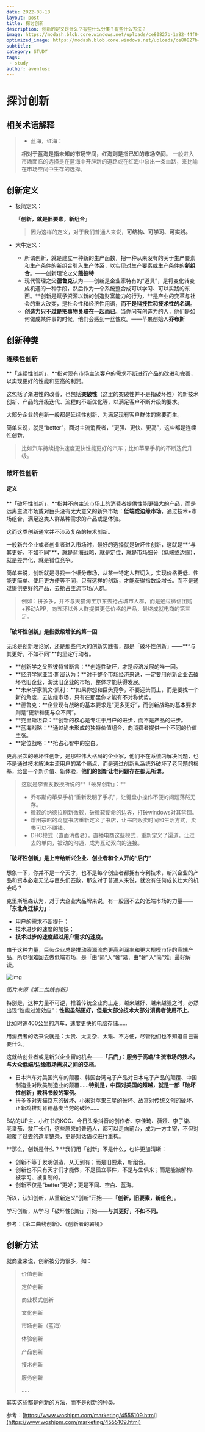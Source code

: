 ```yaml
---
date: 2022-08-18
layout: post
title: 探讨创新
description: 创新的定义是什么？有些什么分类？有些什么方法？
image: https://modash.blob.core.windows.net/uploads/ce80827b-1a82-44f0-9646-2884f446bdd2?sv=2018-03-28&sr=b&sig=%2Bu54NSPba%2FtpJFie%2FS9dGILoqJDmNgj02ru2%2F%2FONNL0%3D&st=2022-08-23T09%3A39%3A57Z&se=2022-08-23T12%3A44%3A57Z&sp=r&rscc=max-age%3D10800%2Cprivate
optimized_image: https://modash.blob.core.windows.net/uploads/ce80827b-1a82-44f0-9646-2884f446bdd2?sv=2018-03-28&sr=b&sig=%2Bu54NSPba%2FtpJFie%2FS9dGILoqJDmNgj02ru2%2F%2FONNL0%3D&st=2022-08-23T09%3A39%3A57Z&se=2022-08-23T12%3A44%3A57Z&sp=r&rscc=max-age%3D10800%2Cprivate
subtitle: 
category: STUDY
tags:
 - study
author: aventusc
---
```


# 探讨创新

## 相关术语解释

> - 蓝海，红海：
>
> **相对于蓝海是指未知的市场空间，红海则是指已知的市场空间**。 一般进入市场面临的选择是在蓝海中开辟新的道路或在红海中杀出一条血路，来比喻在市场空间中生存的选择。 



## 创新定义

- 极简定义：

  「**创新，就是旧要素，新组合**」

  > 因为这样的定义，对于我们普通人来说，**可结构、可学习、可实践。**

- 大牛定义：

  - 所谓创新，就是建立一种新的生产函数，把一种从来没有的关于生产要素和生产条件的新组合引入生产体系，以实现对生产要素或生产条件的**新组合**。——创新理论之父**熊彼特**
  - 现代管理之父**德鲁克**认为——创新是企业家特有的“道具”，是将变化转变成机遇的一种手段，然后作为一个系统整合成可以学习、可以实践的东西。**创新是赋予资源以新的创造财富能力的行为，**是产业的变革与社会的重大改变，是社会性和经济性用语，**而不是科技性和技术性的名词**。
  - **创造力只不过是把事物关联在一起而已**。当你问有创造力的人，他们是如何做成某件事的时候，他们会感到一丝愧疚。——苹果创始人**乔布斯**



## 创新种类

### 连续性创新

**「连续性创新」，**指对现有市场主流客户的需求不断进行产品的改进和完善，以实现更好的性能和更高的利润。

这包括了渐进性的改善，也包括**突破性**（这里的突破性并不是指破坏性）的新技术创新、产品的升级迭代、流程的不断优化等，以满足客户不断升级的要求。

大部分企业的创新一般都是延续性创新，为满足现有客户群体的需要而生。

简单来说，就是“better”，面对主流消费者，“更强、更快、更高”，这些都是连续性创新。

> 比如汽车持续提供速度更快性能更好的汽车；比如苹果手机的不断迭代升级。



### 破坏性创新

#### 定义

**「破坏性创新」，**指并不向主流市场上的消费者提供性能更强大的产品，而是远离主流市场或对巨头没有太大意义的新兴市场：**低端或边缘市场**，通过技术+市场组合，满足这类人群某种需求的产品或是体验。

这而这类创新通常并不涉及复杂的技术创新。

一般新兴企业或者创业者进入市场时，最好的选择就是破坏性创新，这就是**“与其更好，不如不同”**，就是蓝海战略，就是定位，就是市场细分（低端或边缘），就是差异化，就是错位竞争。

简单来说，创新就是寻找一个细分市场，从某一特定人群切入，实现价格更低、性能更简单、使用更方便等不同，只有这样的创新，才能获得指数级增长。而不是通过提供更好的产品，去抢占主流市场/人群。

> 例如：拼多多，并不与天猫淘宝京东去抢占城市人群，而是通过微信团购+移动APP，向五环以外人群提供更低价格的产品，最终成就电商的第三足。



#### 「破坏性创新」是指数级增长的第一因

无论是创新理论家，还是那些伟大的创新实践者，都是「破坏性创新」——**“与其更好，不如不同”**的坚定行动者。

- **创新学之父熊彼特曾断言：**创造性破坏，才是经济发展的唯一因。
- **经济学家亚当·斯密认为：**对于整个市场经济来说，一定要用创新企业去破坏老旧企业，淘汰旧企业的市场，整体才能获得发展。
- **未来学家凯文·凯利：**如果你想和巨头竞争，不要迎头而上，而是要找一个新的角度，去边缘市场，只有在那里你才能有不对称优势。
- **德鲁克：**企业现有战略的基本要求是“更多更好”，而创新战略的基本要求则是“更新和更与众不同”。
- **克里斯坦森：**创新的核心是专注于用户的进步，而不是产品的进步。
- **蓝海战略：**通过尚未形成的独特价值组合，向消费者提供一个不同的价值主张。
- **定位战略：**抢占心智中的空白。

更高层次的破坏性创新，是那些伟大格局的企业家，他们不在系统内解决问题，也不是通过技术解决主流用户的某个痛点，而是通过创新从系统外破坏了老问题的根基，给出一个新价值、新体验，**他们的创新让老问题存在都无所谓。**

> 这就是李善友教授所说的**「破界创新」：**
>
> - 乔布斯的苹果手机“重新发明了手机”，让键盘小操作不便的问题荡然无存。
> - 微软的纳德拉刷新微软，破微软使命的边界，打破windows对其禁锢。
> - 增田宗昭的茑屋书店重新定义了书店，让书店贩卖时间和生活方式，卖书可以不赚钱。
> - DHC模式（直面消费者），直播电商这些模式，重新定义了渠道，让过去的单向，被动的沟通，成为互动双向的连接。



#### 「破坏性创新」是上帝给新兴企业、创业者和个人开的“后门”

想象一下，你并不是一个天才，也不是每个创业者都拥有专利技术，新兴企业的产品和资本必定无法与巨头们匹敌，那么对于普通人来说，就没有任何成长壮大的机会吗？

克里斯坦森认为，对于大企业大品牌来说，有一股回不去的低端市场的力量——**「东北角迁移力」：**

- 用户的需求不断提升；
- 技术进步的速度的加快；
- **技术进步的速度超过用户需求的速度。**

由于这种力量，巨头企业总是推动资源流向更高利润率和更大规模市场的高端产品，所以很难回去做低端市场，是「由“简”入“奢”易，由“奢”入“简”难」最好解读。

![img](https://image.woshipm.com/wp-files/2021/05/8BLOxtcJ9fZRMkmVl00u.png)

*图片来源《第二曲线创新》*

特别是，这种力量不可逆，推着传统企业向上走，越来越好、越来越强之时，必然出现“性能过渡效应”：**性能虽然更好，但是大部分技术大部分消费者使用不上**。

比如时速400公里的汽车，速度更快的电脑存储……

用消费者的话来说就是：太贵、太复杂、太难、不方便，尽管他们也不知道自己需要什么。

这就给创业者或是新兴企业留的机会——**「后门」：**服务于高端/主流市场的技术，与大众低端/边缘市场需求之间的**空档**。

- 日本汽车对美国汽车的颠覆、韩国台湾电子产品对日本电子产品的颠覆、中国制造业对欧美制造业的颠覆……**特别是，中国对美国的超越，就是一部「破坏性创新」教科书般的案例。**
- 拼多多对天猫京东的破坏、小米对苹果三星的破坏、故宫对传统文创的破坏、正新鸡排对肯德基麦当劳的破坏……

B站的UP主、小红书的KOC、今日头条抖音的创作者、李佳琦、薇娅、李子柒、老番茄、敖厂长们，这些原来的普通人，都可以走向前台，成为一方主宰，不但对颠覆了过去的造星链条，更是对话语权进行重构。

**那么，创新是什么？**我们用「创新」不是什么，也许更加清晰：

- 创新不等于发明创造，从无到有；而是旧要素，新组合。
- 创新也不只有天才们才能做，不是孤立事件，不是与生俱来；而是能被解构、被学习、被复制的。
- 创新不仅是“better”更好；更是不同、空白、蓝海。

所以，认知创新，从重新定义“创新”开始——「**创新，旧要素，新组合**」。

学习创新，从学习「破坏性创新」开始——**与其更好，不如不同。**

参考：《第二曲线创新》、《创新者的窘境》

## 创新方法

就商业来说，创新被分为很多，如：

> 价值创新
>
> 定位创新
>
> 商业模式创新
>
> 文化创新
>
> 市场创新（蓝海）
>
> 体验创新
>
> 产品创新
>
> 技术创新
>
> 服务创新
>
> …..

其实这些都是创新的方法，而不是创新的种类。



参考：[https://www.woshipm.com/marketing/4555109.html](https://www.woshipm.com/marketing/4555109.html)





































































































































